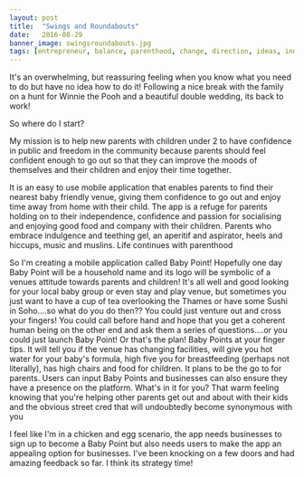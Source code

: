 ```yaml
---
layout: post
title:  "Swings and Roundabouts"
date:   2016-08-29
banner_image: swingsroundabouts.jpg
tags: [entrepreneur, balance, parenthood, change, direction, ideas, independence]
---
```

It's an overwhelming, but reassuring feeling when you know what you need to do but have no idea how to do it! Following a nice break with the family on a hunt for Winnie the Pooh and a beautiful double wedding, its back to work!

So where do I start?

My mission is to help new parents with children under 2 to have confidence in public and freedom in the community because parents should feel confident enough to go out so that they can improve the moods of themselves and their children and enjoy their time together.

It is an easy to use mobile application that enables parents to find their nearest baby friendly venue, giving them confidence to go out and enjoy time away from home with their child.
The app is  a refuge for parents holding on to their independence, confidence and passion for socialising and enjoying good food and company with their children.  Parents who embrace indulgence and teething gel, an aperitif and aspirator, heels and hiccups, music and muslins.  Life continues with parenthood

So I'm creating a mobile application called Baby Point! Hopefully one day Baby Point will be a household name and its logo will be symbolic of a venues attitude towards parents and children!  It's all well and good looking for your local baby group or even stay and play venue, but sometimes you just want to have a cup of tea overlooking the Thames or have some Sushi in Soho....so what do you do then?? You could just venture out and cross your fingers! You could call before hand and hope that you get a coherent human being on the other end and ask them a series of questions....or you could just launch Baby Point! Or that's the plan! Baby Points at your finger tips.  It will tell you if the venue has changing facilities, will give you hot water for your baby's formula, high five you for breastfeeding (perhaps not literally), has high chairs and food for children.  It plans to be the go to for parents.  Users can input Baby Points and businesses can also ensure they have a presence on the platform.  What's in it for you? That warm feeling knowing that you're helping other parents get out and about with their kids and the obvious street cred that will undoubtedly become synonymous with you 

I feel like I'm in a chicken and egg scenario, the app needs businesses to sign up to become a Baby Point but also needs users to make the app an appealing option for businesses.  I've been knocking on a few doors and had amazing feedback so far. I think its strategy time!
